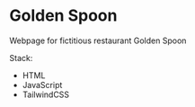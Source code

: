 # Golden Spoon

Webpage for fictitious restaurant Golden Spoon

Stack:
- HTML
- JavaScript
- TailwindCSS